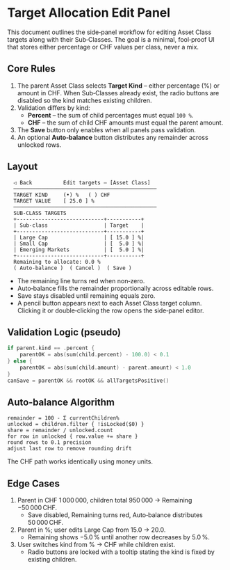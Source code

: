# Target Allocation Edit Panel

This document outlines the side‑panel workflow for editing Asset Class targets along with their Sub‑Classes. The goal is a minimal, fool‑proof UI that stores either percentage or CHF values per class, never a mix.

## Core Rules
1. The parent Asset Class selects **Target Kind** – either percentage (%) or amount in CHF. When Sub‑Classes already exist, the radio buttons are disabled so the kind matches existing children.
2. Validation differs by kind:
   - **Percent** – the sum of child percentages must equal `100 %`.
   - **CHF** – the sum of child CHF amounts must equal the parent amount.
3. The **Save** button only enables when all panels pass validation.
4. An optional **Auto‑balance** button distributes any remainder across unlocked rows.

## Layout
```
  ◁ Back          Edit targets — [Asset Class]
  ──────────────────────────────────────────────
  TARGET KIND     (•) %   ( ) CHF
  TARGET VALUE    [ 25.0 ] %
  ──────────────────────────────────────────────
  SUB‑CLASS TARGETS
  +----------------------------+-----------+
  | Sub‑class                  | Target    |
  +----------------------------+-----------+
  | Large Cap                  | [ 15.0 ] %|
  | Small Cap                  | [  5.0 ] %|
  | Emerging Markets           | [  5.0 ] %|
  +----------------------------+-----------+
  Remaining to allocate: 0.0 %
  ( Auto‑balance )  ( Cancel )  ( Save )
```
- The remaining line turns red when non‑zero.
- Auto‑balance fills the remainder proportionally across editable rows.
- Save stays disabled until remaining equals zero.
- A pencil button appears next to each Asset Class target column. Clicking it or
  double‑clicking the row opens the side‑panel editor.

## Validation Logic (pseudo)
```swift
if parent.kind == .percent {
    parentOK = abs(sum(child.percent) - 100.0) < 0.1
} else {
    parentOK = abs(sum(child.amount) - parent.amount) < 1.0
}
canSave = parentOK && rootOK && allTargetsPositive()
```

## Auto‑balance Algorithm
```
remainder = 100 - Σ currentChildren%
unlocked = children.filter { !isLocked($0) }
share = remainder / unlocked.count
for row in unlocked { row.value += share }
round rows to 0.1 precision
adjust last row to remove rounding drift
```

The CHF path works identically using money units.

## Edge Cases
1. Parent in CHF 1 000 000, children total 950 000 → Remaining −50 000 CHF.
   - Save disabled, Remaining turns red, Auto‑balance distributes 50 000 CHF.
2. Parent in %; user edits Large Cap from 15.0 → 20.0.
   - Remaining shows −5.0 % until another row decreases by 5.0 %.
3. User switches kind from % → CHF while children exist.
   - Radio buttons are locked with a tooltip stating the kind is fixed by existing children.
```
